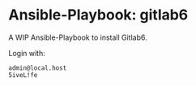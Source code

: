 # Ansible-Playbook: gitlab6

A WIP Ansible-Playbook to install Gitlab6.


Login with:

```
admin@local.host
5iveL!fe
```